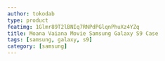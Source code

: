 ```yaml
---
author: tokodab
type: product
featimg: 1Glmr89T2lBNIq7RNPdPGlqnPhuXz4YZq
title: Moana Vaiana Movie Samsung Galaxy S9 Case
tags: [samsung, galaxy, s9]
category: [samsung]
---
```

